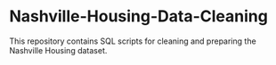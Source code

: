 # Nashville-Housing-Data-Cleaning
This repository contains SQL scripts for cleaning and preparing the Nashville Housing dataset.
